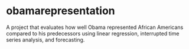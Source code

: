 # obamarepresentation
A project that evaluates how well Obama represented African Americans compared to his predecessors using linear regression, interrupted time series analysis, and forecasting.
